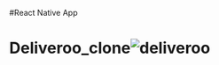 #React Native App
# Deliveroo_clone![deliveroo](https://user-images.githubusercontent.com/98538342/229278786-60b7c29a-fd27-48e9-b338-4ad881c98187.jpg)
